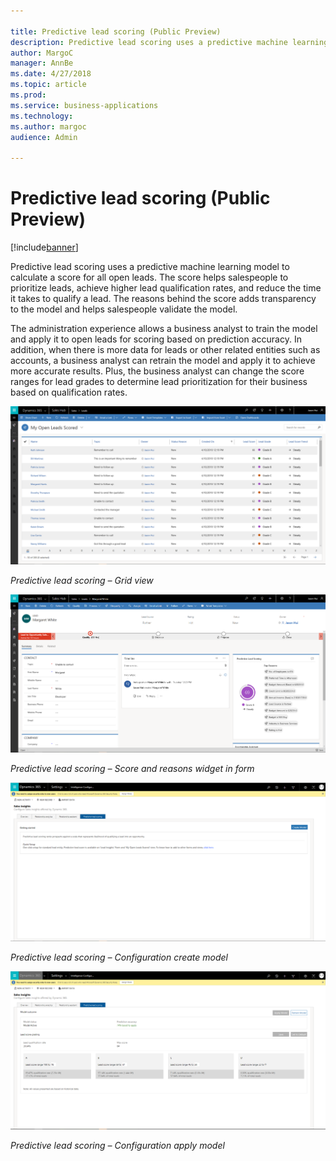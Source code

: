 ```yaml
---

title: Predictive lead scoring (Public Preview)
description: Predictive lead scoring uses a predictive machine learning model to calculate a score for all open leads.
author: MargoC
manager: AnnBe
ms.date: 4/27/2018
ms.topic: article
ms.prod: 
ms.service: business-applications
ms.technology: 
ms.author: margoc
audience: Admin

---
```

#  Predictive lead scoring (Public Preview)




[!include[banner](../../../includes/banner.md)]

Predictive lead scoring uses a predictive machine learning model to calculate a
score for all open leads. The score helps salespeople to prioritize leads,
achieve higher lead qualification rates, and reduce the time it takes to qualify
a lead. The reasons behind the score adds transparency to the model and helps
salespeople validate the model.

The administration experience allows a business analyst to train the model and
apply it to open leads for scoring based on prediction accuracy. In addition,
when there is more data for leads or other related entities such as accounts, a
business analyst can retrain the model and apply it to achieve more accurate
results. Plus, the business analyst can change the score ranges for lead grades
to determine lead prioritization for their business based on qualification
rates.

![Predictive lead scoring screen, grid view](media/predictive-lead-scoring-public-preview-1.png "Predictive lead scoring screen, grid view")
<!-- Predictive lead scoring - Grid view.png -->


*Predictive lead scoring – Grid view*

![Predictive lead scoring screen, score and reasons widget on a form](media/predictive-lead-scoring-public-preview-2.png "Predictive lead scoring screen, score and reasons widget on a form")
<!-- Predictive lead scoring - Score and reasons widget in form.png -->


*Predictive lead scoring – Score and reasons widget in form*

![Predictive lead scoring configuration screen](media/predictive-lead-scoring-public-preview-3.png "Predictive lead scoring configuration screen")
<!-- Predictive lead scoring - Configuration create model.png -->


*Predictive lead scoring – Configuration create model*

![Predictive lead scoring configuration screen, apply model option](media/predictive-lead-scoring-public-preview-4.png "Predictive lead scoring configuration screen, apply model option")
<!-- Predictive lead scoring - Configuration apply model.png -->


*Predictive lead scoring – Configuration apply model*
